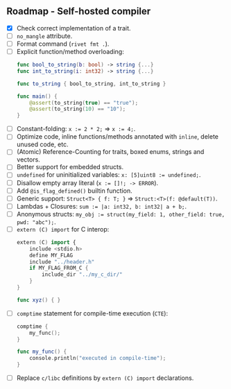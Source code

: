 ## Roadmap - Self-hosted compiler

- [X] Check correct implementation of a trait.
- [ ] `no_mangle` attribute.
- [ ] Format command (`rivet fmt .`).
- [ ] Explicit function/method overloading:
    ```swift
    func bool_to_string(b: bool) -> string {...}
    func int_to_string(i: int32) -> string {...}

    func to_string { bool_to_string, int_to_string }

    func main() {
        @assert(to_string(true) == "true");
        @assert(to_string(10) == "10");
    }
    ```
- [ ] Constant-folding: `x := 2 * 2;` => `x := 4;`.
- [ ] Optimize code, inline functions/methods annotated with `inline`, 
    delete unused code, etc.
- [ ] (Atomic) Reference-Counting for traits, boxed enums, strings and vectors.
- [ ] Better support for embedded structs.
- [ ] `undefined` for uninitialized variables: `x: [5]uint8 := undefined;`.
- [ ] Disallow empty array literal (`x := []!; -> ERROR`).
- [ ] Add `@is_flag_defined()` builtin function.
- [ ] Generic support: `Struct<T> { f: T; }` => `Struct:<T>(f: @default(T))`.
- [ ] Lambdas + Closures: `sum := |a: int32, b: int32| a + b;`.
- [ ] Anonymous structs: `my_obj := struct(my_field: 1, other_field: true, pwd: "abc");`.
- [ ] `extern (C) import` for C interop:
    ```swift
    extern (C) import {
        include <stdio.h>
        define MY_FLAG
        include "../header.h"
        if MY_FLAG_FROM_C {
            include_dir "../my_c_dir/"
        }
    }

    func xyz() { }
    ```
- [ ] `comptime` statement for compile-time execution (`CTE`):
    ```swift
    comptime {
        my_func();
    }

    func my_func() {
        console.println("executed in compile-time");
    }
    ```
- [ ] Replace `c/libc` definitions by `extern (C) import` declarations.
